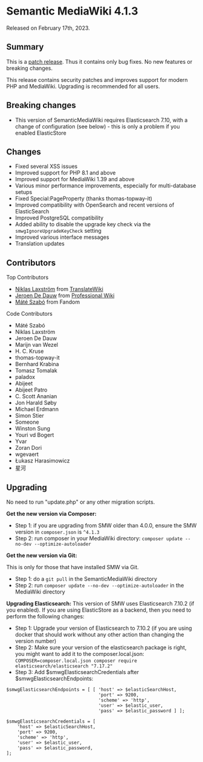 # Semantic MediaWiki 4.1.3

Released on February 17th, 2023.

## Summary

This is a [patch release](../RELEASE-POLICY.md). Thus it contains only bug fixes. No new features or breaking changes.

This release contains security patches and improves support for modern PHP and MediaWiki.
Upgrading is recommended for all users.

## Breaking changes
* This version of SemanticMediaWiki requires Elasticsearch 7.10, with a change of configuration (see below) - this is only a problem if you enabled ElasticStore

## Changes

* Fixed several XSS issues
* Improved support for PHP 8.1 and above
* Improved support for MediaWiki 1.39 and above
* Various minor performance improvements, especially for multi-database setups
* Fixed Special:PageProperty (thanks thomas-topway-it)
* Improved compatibility with OpenSearch and recent versions of ElasticSearch
* Improved PostgreSQL compatibility
* Added ability to disable the upgrade key check via the `smwgIgnoreUpgradeKeyCheck` setting
* Improved various interface messages
* Translation updates

## Contributors

Top Contributors

* [Niklas Laxström](https://github.com/Nikerabbit) from [TranslateWiki](https://translatewiki.net)
* [Jeroen De Dauw](https://EntropyWins.wtf) from [Professional Wiki](https://professional.wiki/)
* [Máté Szabó](https://github.com/mszabo-wikia) from Fandom

Code Contributors

* Máté Szabó
* Niklas Laxström
* Jeroen De Dauw
* Marijn van Wezel
* H. C. Kruse
* thomas-topway-it
* Bernhard Krabina
* Tomasz Tomalak
* paladox
* Abijeet
* Abijeet Patro
* C. Scott Ananian
* Jon Harald Søby
* Michael Erdmann
* Simon Stier
* Someone
* Winston Sung
* Youri vd Bogert
* Yvar
* Zoran Dori
* wgevaert
* Łukasz Harasimowicz
* 星河

## Upgrading

No need to run "update.php" or any other migration scripts.

**Get the new version via Composer:**

* Step 1: if you are upgrading from SMW older than 4.0.0, ensure the SMW version in `composer.json` is `^4.1.3`
* Step 2: run composer in your MediaWiki directory: `composer update --no-dev --optimize-autoloader`

**Get the new version via Git:**

This is only for those that have installed SMW via Git.

* Step 1: do a `git pull` in the SemanticMediaWiki directory
* Step 2: run `composer update --no-dev --optimize-autoloader` in the MediaWiki directory

**Upgrading Elasticsearch:**
This version of SMW uses Elasticsearch 7.10.2 (if you enabled). If you are using ElasticStore as a backend, then you need to perform the following changes:
* Step 1: Upgrade your version of Elasticsearch to 7.10.2 (if you are using docker that should work without any other action than changing the version number)
* Step 2: Make sure your version of the elasticsearch package is right, you might want to add it to the composer.local.json: `COMPOSER=composer.local.json composer require elasticsearch/elasticsearch "7.17.2"`
* Step 3: Add $smwgElasticsearchCredentials after $smwgElasticsearchEndpoints:

```
$smwgElasticsearchEndpoints = [ [ 'host' => $elasticSearchHost,
                                  'port' => 9200,
                                  'scheme' => 'http',
                                  'user' => $elastic_user,
                                  'pass' => $elastic_password ] ];

$smwgElasticsearchCredentials = [
    'host' => $elasticSearchHost,
    'port' => 9200,
    'scheme' => 'http',
    'user' => $elastic_user,
    'pass' => $elastic_password,
];
```


